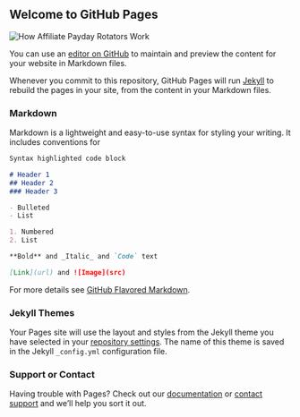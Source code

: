 ## Welcome to GitHub Pages

![How Affiliate Payday Rotators Work](https://scontent-den4-1.xx.fbcdn.net/v/t1.0-9/87033797_105452724386385_4136299358565957632_o.png?_nc_cat=105&_nc_sid=a61e81&_nc_ohc=l95lll_PdiAAX_eS3ie&_nc_ht=scontent-den4-1.xx&oh=35ac9a6bc8d9359d62a22634446bc442&oe=5EFD5A39)

You can use an [editor on GitHub](https://github.com/affiliatepayday/affiliatepayday.github.io/edit/master/index.md) to maintain and preview the content for your website in Markdown files.

Whenever you commit to this repository, GitHub Pages will run [Jekyll](https://jekyllrb.com/) to rebuild the pages in your site, from the content in your Markdown files.

### Markdown

Markdown is a lightweight and easy-to-use syntax for styling your writing. It includes conventions for

```markdown
Syntax highlighted code block

# Header 1
## Header 2
### Header 3

- Bulleted
- List

1. Numbered
2. List

**Bold** and _Italic_ and `Code` text

[Link](url) and ![Image](src)
```

For more details see [GitHub Flavored Markdown](https://guides.github.com/features/mastering-markdown/).

### Jekyll Themes

Your Pages site will use the layout and styles from the Jekyll theme you have selected in your [repository settings](https://github.com/affiliatepayday/affiliatepayday.github.io/settings). The name of this theme is saved in the Jekyll `_config.yml` configuration file.

### Support or Contact

Having trouble with Pages? Check out our [documentation](https://help.github.com/categories/github-pages-basics/) or [contact support](https://github.com/contact) and we’ll help you sort it out.
